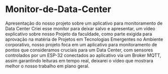 # Monitor-de-Data-Center
Apresentação do nosso projeto sobre um aplicativo para monitoramento de Data Center
Criei esse monitor para deixar salvo e apresentar, um vídeo explicativo sobre nosso Projeto da faculdade, como parte exigida para aprovação na matéria de Projetos em Tecnologias Emergentes no Ambiente corporativo, nosso projeto foca em um aplicativo para monitoramento de pontos que consideramos cruciais para um Data Center, com sensores controlados por um ESP-32 conectados ao aplicativo via um Broker MQTT, assim garantindo leituras em tempo real, deixarei o vídeo que mostrara melhor o nosso trabalho em plano geral.
